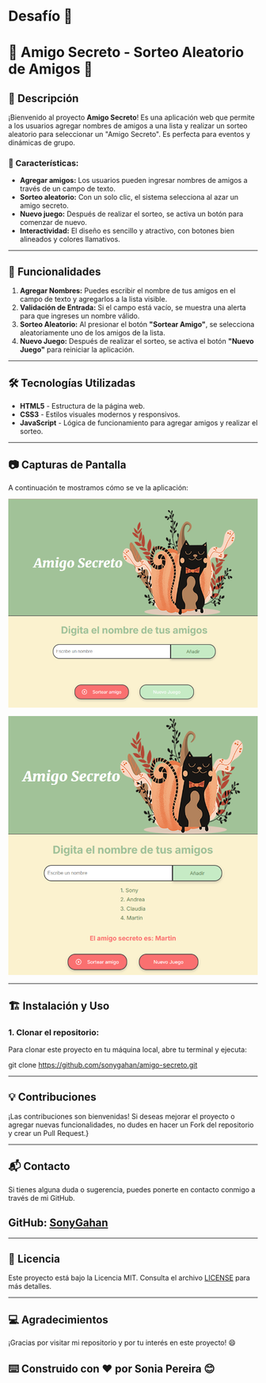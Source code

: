 # Desafío 🚀

# 🎉 Amigo Secreto - Sorteo Aleatorio de Amigos 🎉

## 📄 Descripción

¡Bienvenido al proyecto **Amigo Secreto**! Es una aplicación web que permite a los usuarios agregar nombres de amigos a una lista y realizar un sorteo aleatorio para seleccionar un "Amigo Secreto". Es perfecta para eventos y dinámicas de grupo.

### 🌟 Características:
- **Agregar amigos:** Los usuarios pueden ingresar nombres de amigos a través de un campo de texto.
- **Sorteo aleatorio:** Con un solo clic, el sistema selecciona al azar un amigo secreto.
- **Nuevo juego:** Después de realizar el sorteo, se activa un botón para comenzar de nuevo.
- **Interactividad:** El diseño es sencillo y atractivo, con botones bien alineados y colores llamativos.

---

## 🚀 Funcionalidades

1. **Agregar Nombres:** Puedes escribir el nombre de tus amigos en el campo de texto y agregarlos a la lista visible.
2. **Validación de Entrada:** Si el campo está vacío, se muestra una alerta para que ingreses un nombre válido.
3. **Sorteo Aleatorio:** Al presionar el botón **"Sortear Amigo"**, se selecciona aleatoriamente uno de los amigos de la lista.
4. **Nuevo Juego:** Después de realizar el sorteo, se activa el botón **"Nuevo Juego"** para reiniciar la aplicación.

---

## 🛠 Tecnologías Utilizadas

- **HTML5** - Estructura de la página web.
- **CSS3** - Estilos visuales modernos y responsivos.
- **JavaScript** - Lógica de funcionamiento para agregar amigos y realizar el sorteo.
  
---

## 📷 Capturas de Pantalla

A continuación te mostramos cómo se ve la aplicación:

![Amigo Secreto - Vista Principal](assets/screenshot1.png)

![Amigo Secreto - Sortear Amigo](assets/screenshot2.png)

---

## 🏗 Instalación y Uso

### 1. Clonar el repositorio:
Para clonar este proyecto en tu máquina local, abre tu terminal y ejecuta:

git clone https://github.com/sonygahan/amigo-secreto.git

---

## 💡 Contribuciones
¡Las contribuciones son bienvenidas! Si deseas mejorar el proyecto o agregar nuevas funcionalidades, no dudes en hacer un Fork del repositorio y crear un Pull Request.}

---

## 📬 Contacto
Si tienes alguna duda o sugerencia, puedes ponerte en contacto conmigo a través de mi GitHub.

## GitHub: [SonyGahan](https://github.com/SonyGahan)

---

## 📝 Licencia
Este proyecto está bajo la Licencia MIT. Consulta el archivo [LICENSE](LICENSE) para más detalles.

---

## 💻 Agradecimientos
¡Gracias por visitar mi repositorio y por tu interés en este proyecto! 😄

## ⌨️ Construido con ❤️ por Sonia Pereira 😊